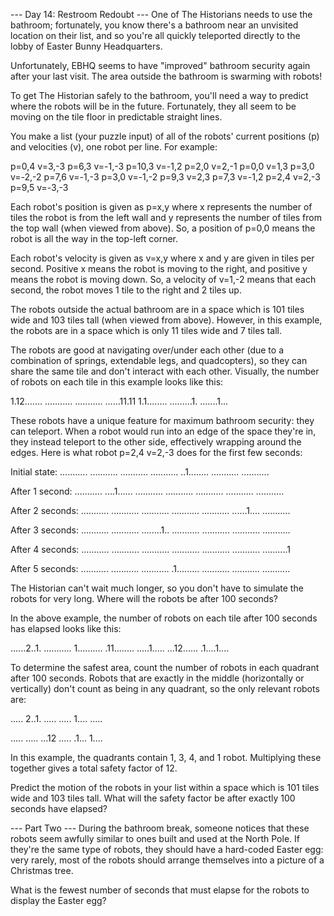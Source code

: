 
--- Day 14: Restroom Redoubt ---
One of The Historians needs to use the bathroom; fortunately, you know there's a bathroom near an unvisited location on their list, and so you're all quickly teleported directly to the lobby of Easter Bunny Headquarters.


Unfortunately, EBHQ seems to have "improved" bathroom security again after your last visit. The area outside the bathroom is swarming with robots!


To get The Historian safely to the bathroom, you'll need a way to predict where the robots will be in the future. Fortunately, they all seem to be moving on the tile floor in predictable straight lines.


You make a list (your puzzle input) of all of the robots' current positions (p) and velocities (v), one robot per line. For example:


p=0,4 v=3,-3
p=6,3 v=-1,-3
p=10,3 v=-1,2
p=2,0 v=2,-1
p=0,0 v=1,3
p=3,0 v=-2,-2
p=7,6 v=-1,-3
p=3,0 v=-1,-2
p=9,3 v=2,3
p=7,3 v=-1,2
p=2,4 v=2,-3
p=9,5 v=-3,-3



Each robot's position is given as p=x,y where x represents the number of tiles the robot is from the left wall and y represents the number of tiles from the top wall (when viewed from above). So, a position of p=0,0 means the robot is all the way in the top-left corner.


Each robot's velocity is given as v=x,y where x and y are given in tiles per second. Positive x means the robot is moving to the right, and positive y means the robot is moving down. So, a velocity of v=1,-2 means that each second, the robot moves 1 tile to the right and 2 tiles up.


The robots outside the actual bathroom are in a space which is 101 tiles wide and 103 tiles tall (when viewed from above). However, in this example, the robots are in a space which is only 11 tiles wide and 7 tiles tall.


The robots are good at navigating over/under each other (due to a combination of springs, extendable legs, and quadcopters), so they can share the same tile and don't interact with each other. Visually, the number of robots on each tile in this example looks like this:


1.12.......
...........
...........
......11.11
1.1........
.........1.
.......1...



These robots have a unique feature for maximum bathroom security: they can teleport. When a robot would run into an edge of the space they're in, they instead teleport to the other side, effectively wrapping around the edges. Here is what robot p=2,4 v=2,-3 does for the first few seconds:


Initial state:
...........
...........
...........
...........
..1........
...........
...........

After 1 second:
...........
....1......
...........
...........
...........
...........
...........

After 2 seconds:
...........
...........
...........
...........
...........
......1....
...........

After 3 seconds:
...........
...........
........1..
...........
...........
...........
...........

After 4 seconds:
...........
...........
...........
...........
...........
...........
..........1

After 5 seconds:
...........
...........
...........
.1.........
...........
...........
...........



The Historian can't wait much longer, so you don't have to simulate the robots for very long. Where will the robots be after 100 seconds?


In the above example, the number of robots on each tile after 100 seconds has elapsed looks like this:


......2..1.
...........
1..........
.11........
.....1.....
...12......
.1....1....



To determine the safest area, count the number of robots in each quadrant after 100 seconds. Robots that are exactly in the middle (horizontally or vertically) don't count as being in any quadrant, so the only relevant robots are:


..... 2..1.
..... .....
1.... .....
           
..... .....
...12 .....
.1... 1....



In this example, the quadrants contain 1, 3, 4, and 1 robot. Multiplying these together gives a total safety factor of 12.


Predict the motion of the robots in your list within a space which is 101 tiles wide and 103 tiles tall. What will the safety factor be after exactly 100 seconds have elapsed?


--- Part Two ---
During the bathroom break, someone notices that these robots seem awfully similar to ones built and used at the North Pole. If they're the same type of robots, they should have a hard-coded Easter egg: very rarely, most of the robots should arrange themselves into a picture of a Christmas tree.


What is the fewest number of seconds that must elapse for the robots to display the Easter egg?

